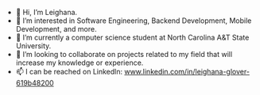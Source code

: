 - 👋 Hi, I’m Leighana. 
- 👀 I’m interested in Software Engineering, Backend Development, Mobile Development, and more.
- 🌱 I’m currently a computer science student at North Carolina A&T State University.
- 💞️ I’m looking to collaborate on projects related to my field that will increase my knowledge or experience.
- 📫 I can be reached on Linkedln: www.linkedin.com/in/leighana-glover-619b48200 
